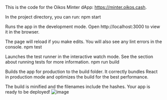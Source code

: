 This is the code for the Oikos Minter dApp: https://minter.oikos.cash.

In the project directory, you can run:
npm start

Runs the app in the development mode.
Open http://localhost:3000 to view it in the browser.

The page will reload if you make edits.
You will also see any lint errors in the console.
npm test

Launches the test runner in the interactive watch mode.
See the section about running tests for more information.
npm run build

Builds the app for production to the build folder.
It correctly bundles React in production mode and optimizes the build for the best performance.

The build is minified and the filenames include the hashes.
Your app is ready to be deployed!
![image](https://user-images.githubusercontent.com/94165270/141432734-66fa914e-4d9b-49b3-9e6d-d147f061a15c.png)

